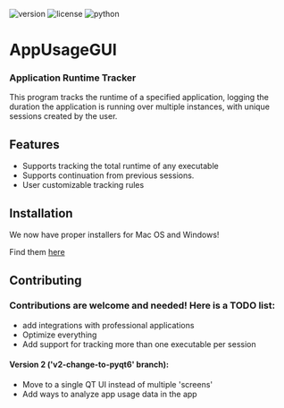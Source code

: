 ![version](https://img.shields.io/badge/Version-1.3.0-white.svg)
![license](https://img.shields.io/badge/License-GPL%20v3-blue.svg)
![python](https://img.shields.io/badge/Python-3.12-green.svg)

# AppUsageGUI
### Application Runtime Tracker

This program tracks the runtime of a specified application, logging the duration the application is running over multiple instances, with unique sessions created by the user.

## Features

- Supports tracking the total runtime of any executable
- Supports continuation from previous sessions.
- User customizable tracking rules

## Installation

We now have proper installers for Mac OS and Windows!

Find them [here](https://github.com/Adam-Color/AppUsageGUI/releases)


## Contributing

### Contributions are welcome and needed! Here is a TODO list:

* add integrations with professional applications
* Optimize everything
* Add support for tracking more than one executable per session

#### Version 2 ('v2-change-to-pyqt6' branch):

* Move to a single QT UI instead of multiple 'screens'
* Add ways to analyze app usage data in the app